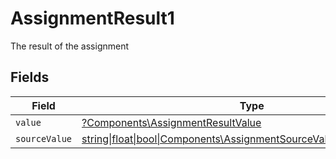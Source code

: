 # AssignmentResult1

The result of the assignment


## Fields

| Field                                                                                                                          | Type                                                                                                                           | Required                                                                                                                       | Description                                                                                                                    |
| ------------------------------------------------------------------------------------------------------------------------------ | ------------------------------------------------------------------------------------------------------------------------------ | ------------------------------------------------------------------------------------------------------------------------------ | ------------------------------------------------------------------------------------------------------------------------------ |
| `value`                                                                                                                        | [?Components\AssignmentResultValue](../../Models/Components/AssignmentResultValue.md)                                          | :heavy_minus_sign:                                                                                                             | N/A                                                                                                                            |
| `sourceValue`                                                                                                                  | [string\|float\|bool\|Components\AssignmentSourceValueResult4\|array\|null](../../Models/Components/AssignmentResultSourceValue.md) | :heavy_minus_sign:                                                                                                             | N/A                                                                                                                            |